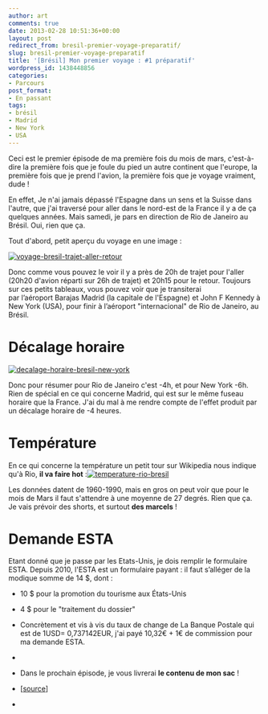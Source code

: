 ```yaml
---
author: art
comments: true
date: 2013-02-28 10:51:36+00:00
layout: post
redirect_from: bresil-premier-voyage-preparatif/
slug: bresil-premier-voyage-preparatif
title: '[Brésil] Mon premier voyage : #1 préparatif'
wordpress_id: 1438448856
categories:
- Parcours
post_format:
- En passant
tags:
- brésil
- Madrid
- New York
- USA
---
```


Ceci est le premier épisode de ma première fois du mois de mars, c'est-à-dire la première fois que je foule du pied un autre continent que l'europe, la première fois que je prend l'avion, la première fois que je voyage vraiment, dude ! <!-- more -->

En effet, Je n'ai jamais dépassé l'Espagne dans un sens et la Suisse dans l'autre, que j'ai traversé pour aller dans le nord-est de la France il y a de ça quelques années. Mais samedi, je pars en direction de Rio de Janeiro au Brésil. Oui, rien que ça.

Tout d'abord, petit aperçu du voyage en une image :

[![voyage-bresil-trajet-aller-retour](https://static.irz.fr/2013/02/voyage-bresil-trajet-aller-retour.png)](https://static.irz.fr/2013/02/voyage-bresil-trajet-aller-retour.png)

Donc comme vous pouvez le voir il y a près de 20h de trajet pour l'aller (20h20 d'avion réparti sur 26h de trajet) et 20h15 pour le retour. Toujours sur ces petits tableaux, vous pouvez voir que je transiterai par l’aéroport Barajas Madrid (la capitale de l'Espagne) et John F Kennedy à New York (USA), pour finir à l’aéroport "internacional" de Rio de Janeiro, au Brésil.


# Décalage horaire


[![decalage-horaire-bresil-new-york](https://static.irz.fr/2013/02/decalage-horaire-bresil-new-york.png)](https://static.irz.fr/2013/02/decalage-horaire-bresil-new-york.png)


Donc pour résumer pour Rio de Janeiro c'est -4h, et pour New York -6h. Rien de spécial en ce qui concerne Madrid, qui est sur le même fuseau horaire que la France. J'ai du mal à me rendre compte de l'effet produit par un décalage horaire de -4 heures.





# Température


En ce qui concerne la température un petit tour sur Wikipedia nous indique qu'à Rio, **il va faire hot** :[![temperature-rio-bresil](https://static.irz.fr/2013/02/temperature-rio-bresil.png)](https://static.irz.fr/2013/02/temperature-rio-bresil.png)

Les données datent de 1960-1990, mais en gros on peut voir que pour le mois de Mars il faut s'attendre à une moyenne de 27 degrés. Rien que ça. Je vais prévoir des shorts, et surtout **des marcels** !


# Demande ESTA


Etant donné que je passe par les Etats-Unis, je dois remplir le formulaire ESTA. Depuis 2010, l'ESTA est un formulaire payant : il faut s’alléger de la modique somme de 14 $, dont :



	
  * 10 $ pour la promotion du tourisme aux États-Unis

	
  * 4 $ pour le "traitement du dossier"

	
  * Concrètement et vis à vis du taux de change de La Banque Postale qui est de 1USD= 0,737142EUR, j'ai payé 10,32€ + 1€ de commission pour ma demande ESTA.

	
  * 
	
  * Dans le prochain épisode, je vous livrerai **le contenu de mon sac** !

	
  * [[source](http://fr.wikipedia.org/wiki/Fichier:ComputerHotline_-_Soleil_dans_les_nuages_(by).jpg)]

	
  * 



